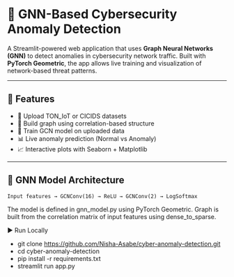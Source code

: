# 🔗 GNN-Based Cybersecurity Anomaly Detection

A Streamlit-powered web application that uses **Graph Neural Networks (GNN)** to detect anomalies in cybersecurity network traffic. Built with **PyTorch Geometric**, the app allows live training and visualization of network-based threat patterns.

---

## 🚀 Features

- 📂 Upload TON_IoT or CICIDS datasets
- 🔗 Build graph using correlation-based structure
- 🧠 Train GCN model on uploaded data
- 📊 Live anomaly prediction (Normal vs Anomaly)
- 📈 Interactive plots with Seaborn + Matplotlib

---

## 🧠 GNN Model Architecture

```text
Input features → GCNConv(16) → ReLU → GCNConv(2) → LogSoftmax
```
The model is defined in gnn_model.py using PyTorch Geometric.
Graph is built from the correlation matrix of input features using dense_to_sparse.


▶️ Run Locally

- git clone https://github.com/Nisha-Asabe/cyber-anomaly-detection.git
- cd cyber-anomaly-detection
- pip install -r requirements.txt
- streamlit run app.py

